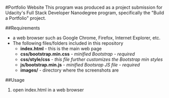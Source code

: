 #Portfolio Website
This program was produced as a project submission for Udacity's Full Stack Developer Nanodegree program, specifically
the "Build a Portfolio" project.

##Requirements
- a web browser such as Google Chrome, Firefox, Internet Explorer, etc.
- The following files/folders included in this repository 
  - **index.html** - this is the main web page
  - **css/bootstrap.min.css** - *minified Bootstrap - required*
  - **css/style/css** - *this file further customizes the Bootstrap min styles*
  - **js/bootstrap.min.js** - *minified Bootsrap JS file - required*
  - **images/** - directory where the screenshots are

##Usage
1.  open index.html in a web browser
